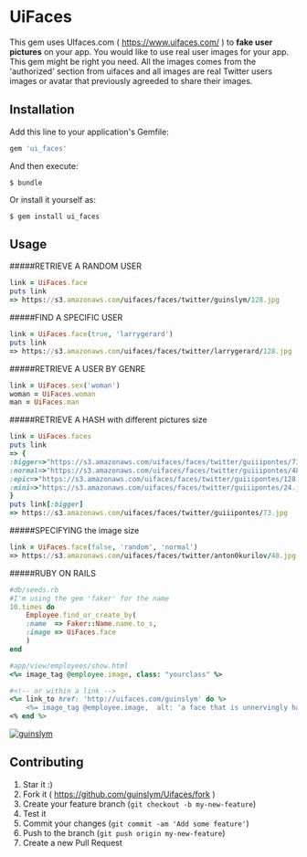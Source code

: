 # UiFaces

This gem uses UIfaces.com ( https://www.uifaces.com/ ) to **fake user pictures** on your app. You would like to use real user images for your app. This gem might be right you need. All the images comes from the 'authorized' section from uifaces and all images are real Twitter users images or avatar that previously agreeded to share their images.

## Installation

Add this line to your application's Gemfile:

```ruby
gem 'ui_faces'
```

And then execute:

    $ bundle

Or install it yourself as:

    $ gem install ui_faces

## Usage
	
#####RETRIEVE A RANDOM USER
```ruby
link = UiFaces.face
puts link
=> https://s3.amazonaws.com/uifaces/faces/twitter/guinslym/128.jpg
```
#####FIND A SPECIFIC USER
```ruby
link = UiFaces.face(true, 'larrygerard')
puts link
=> https://s3.amazonaws.com/uifaces/faces/twitter/larrygerard/128.jpg
```

#####RETRIEVE A USER BY GENRE
```ruby
link = UiFaces.sex('woman')
woman = UiFaces.woman
man = UiFaces.man
```


#####RETRIEVE A HASH with different pictures size
```ruby
link = UiFaces.faces
puts link
=> {
:bigger=>"https://s3.amazonaws.com/uifaces/faces/twitter/guiiipontes/73.jpg", 
:normal=>"https://s3.amazonaws.com/uifaces/faces/twitter/guiiipontes/48.jpg", 
:epic=>"https://s3.amazonaws.com/uifaces/faces/twitter/guiiipontes/128.jpg", 
:mini=>"https://s3.amazonaws.com/uifaces/faces/twitter/guiiipontes/24.jpg"
}
puts link[:bigger]
=> https://s3.amazonaws.com/uifaces/faces/twitter/guiiipontes/73.jpg
```

#####SPECIFYING the image size
```ruby
link = UiFaces.face(false, 'random', 'normal')
=> https://s3.amazonaws.com/uifaces/faces/twitter/anton0kurilov/48.jpg
```

#####RUBY ON RAILS
```ruby
#db/seeds.rb
#I'm using the gem 'faker' for the name
10.times do 
	Employee.find_or_create_by(
	:name  => Faker::Name.name.to_s,
	:image => UiFaces.face
	)
end

#app/view/employees/show.html
<%= image_tag @employee.image, class: "yourclass" %>

#<!-- or within a link -->
<%= link_to href: 'http://uifaces.com/guinslym' do %>
    <%= image_tag @employee.image,  alt: 'a face that is unnervingly happy'%>
<% end %>
```

[![guinslym](https://s3.amazonaws.com/uifaces/faces/twitter/guinslym/128.jpg)](http://uifaces.com/guinslym)


## Contributing

1. Star it :)
2. Fork it ( https://github.com/guinslym/Uifaces/fork )
3. Create your feature branch (`git checkout -b my-new-feature`)
4. Test it
5. Commit your changes (`git commit -am 'Add some feature'`)
6. Push to the branch (`git push origin my-new-feature`)
7. Create a new Pull Request
